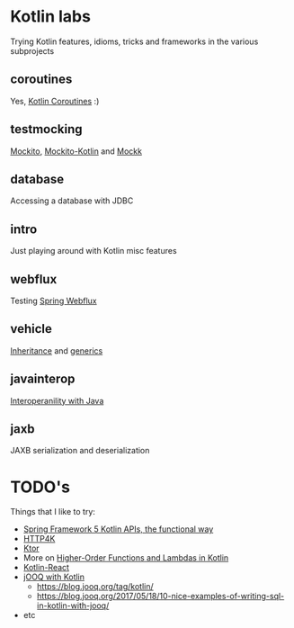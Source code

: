 # Kotlin labs
Trying Kotlin features, idioms, tricks and frameworks in the various subprojects

## coroutines
Yes, [Kotlin Coroutines](https://kotlinlang.org/docs/reference/coroutines-overview.html) :)

## testmocking
[Mockito](https://site.mockito.org/), [Mockito-Kotlin](https://github.com/nhaarman/mockito-kotlin) and [Mockk](https://mockk.io/)

## database
Accessing a database with JDBC

## intro
Just playing around with Kotlin misc features

## webflux
Testing [Spring Webflux](https://docs.spring.io/spring/docs/current/spring-framework-reference/web-reactive.html)

## vehicle
[Inheritance](https://kotlinlang.org/docs/reference/classes.html) and [generics](https://kotlinlang.org/docs/reference/generics.html)

## javainterop
[Interoperanility with Java](https://kotlinlang.org/docs/reference/java-to-kotlin-interop.html)

## jaxb
JAXB serialization and deserialization

# TODO's
Things that I like to try:
* [Spring Framework 5 Kotlin APIs, the functional way](https://spring.io/blog/2017/08/01/spring-framework-5-kotlin-apis-the-functional-way)
* [HTTP4K](https://www.http4k.org/quickstart/)
* [Ktor](https://ktor.io/)
* More on [Higher-Order Functions and Lambdas in Kotlin](https://kotlinlang.org/docs/reference/lambdas.html)
* [Kotlin-React](https://medium.com/@ralf.stuckert/getting-started-with-kotlin-react-c5f3b079a8bf)
* [jOOQ with Kotlin](https://www.jooq.org/doc/3.11/manual/getting-started/jooq-and-kotlin/)
  * https://blog.jooq.org/tag/kotlin/
  * https://blog.jooq.org/2017/05/18/10-nice-examples-of-writing-sql-in-kotlin-with-jooq/
* etc